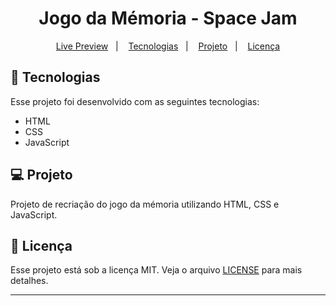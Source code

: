 <h1 align="center">
  Jogo da Mémoria - Space Jam
</h1>

<p align="center">
  <a href="https://brunoh-spacejam.netlify.app">Live Preview</a>&nbsp;&nbsp;&nbsp;|&nbsp;&nbsp;&nbsp;
  <a href="#-tecnologias">Tecnologias</a>&nbsp;&nbsp;&nbsp;|&nbsp;&nbsp;&nbsp;
  <a href="#-projeto">Projeto</a>&nbsp;&nbsp;&nbsp;|&nbsp;&nbsp;&nbsp;
  <a href="#memo-licença">Licença</a>
</p>

## 🚀 Tecnologias

Esse projeto foi desenvolvido com as seguintes tecnologias:

- HTML
- CSS
- JavaScript

## 💻 Projeto

Projeto de recriação do jogo da mémoria utilizando HTML, CSS e JavaScript.

## :memo: Licença

Esse projeto está sob a licença MIT. Veja o arquivo [LICENSE](LICENSE) para mais detalhes.

---
